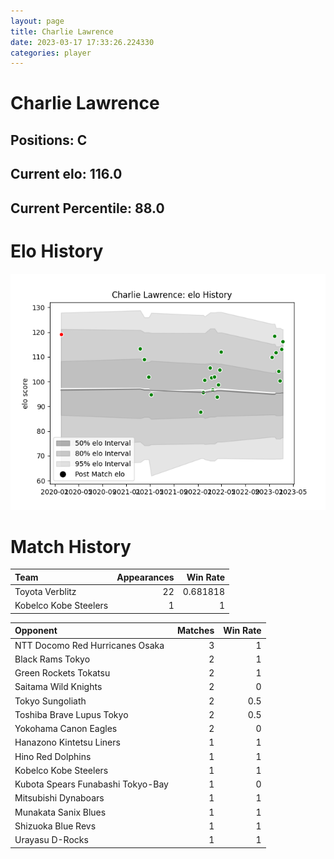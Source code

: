 ```yaml
---  
layout: page  
title: Charlie Lawrence  
date: 2023-03-17 17:33:26.224330  
categories: player  
---
```

# Charlie Lawrence

## Positions: C

## Current elo: 116.0

## Current Percentile: 88.0

# Elo History


![elo history](history_CharlieLawrence.png)
# Match History


| Team                  |   Appearances |   Win Rate |
|:----------------------|--------------:|-----------:|
| Toyota Verblitz       |            22 |   0.681818 |
| Kobelco Kobe Steelers |             1 |   1        |

| Opponent                          |   Matches |   Win Rate |
|:----------------------------------|----------:|-----------:|
| NTT Docomo Red Hurricanes Osaka   |         3 |        1   |
| Black Rams Tokyo                  |         2 |        1   |
| Green Rockets Tokatsu             |         2 |        1   |
| Saitama Wild Knights              |         2 |        0   |
| Tokyo Sungoliath                  |         2 |        0.5 |
| Toshiba Brave Lupus Tokyo         |         2 |        0.5 |
| Yokohama Canon Eagles             |         2 |        0   |
| Hanazono Kintetsu Liners          |         1 |        1   |
| Hino Red Dolphins                 |         1 |        1   |
| Kobelco Kobe Steelers             |         1 |        1   |
| Kubota Spears Funabashi Tokyo-Bay |         1 |        0   |
| Mitsubishi Dynaboars              |         1 |        1   |
| Munakata Sanix Blues              |         1 |        1   |
| Shizuoka Blue Revs                |         1 |        1   |
| Urayasu D-Rocks                   |         1 |        1   |